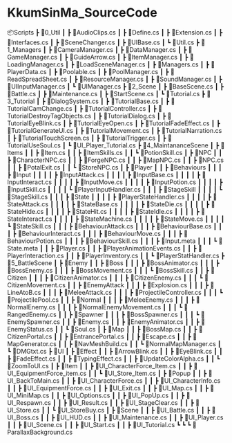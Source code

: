 # KkumSinMa_SourceCode

📦Scripts
 ┣ 📂0_Util
 ┃ ┣ 📜AudioClips.cs
 ┃ ┣ 📜Define.cs
 ┃ ┣ 📜Extension.cs
 ┃ ┣ 📜Interfaces.cs
 ┃ ┣ 📜SceneChanger.cs
 ┃ ┣ 📜UIBase.cs
 ┃ ┗ 📜Util.cs
 ┣ 📂1_Managers
 ┃ ┣ 📜CameraManager.cs
 ┃ ┣ 📜DataManager.cs
 ┃ ┣ 📜GameManager.cs
 ┃ ┣ 📜GuideArrow.cs
 ┃ ┣ 📜ItemManager.cs
 ┃ ┣ 📜LoadingManager.cs
 ┃ ┣ 📜LoadSceneManager.cs
 ┃ ┣ 📜Managers.cs
 ┃ ┣ 📜PlayerData.cs
 ┃ ┣ 📜Poolable.cs
 ┃ ┣ 📜PoolManager.cs
 ┃ ┣ 📜ReadSpreadSheet.cs
 ┃ ┣ 📜ResourceManager.cs
 ┃ ┣ 📜SoundManager.cs
 ┃ ┣ 📜UIInputManager.cs
 ┃ ┗ 📜UIManager.cs
 ┣ 📂2_Scene
 ┃ ┣ 📜BaseScene.cs
 ┃ ┣ 📜Battle.cs
 ┃ ┣ 📜Maintenance.cs
 ┃ ┣ 📜StartScene.cs
 ┃ ┗ 📜Tutorial.cs
 ┣ 📂3_Tutorial
 ┃ ┣ 📜DialogSystem.cs
 ┃ ┣ 📜TutorialBase.cs
 ┃ ┣ 📜TutorialCamChange.cs
 ┃ ┣ 📜TutorialController.cs
 ┃ ┣ 📜TutorialDestroyTagObjects.cs
 ┃ ┣ 📜TutorialDialog.cs
 ┃ ┣ 📜TutorialEyeBlink.cs
 ┃ ┣ 📜TutorialEyeOpen.cs
 ┃ ┣ 📜TutorialFadeEffect.cs
 ┃ ┣ 📜TutorialGenerateUI.cs
 ┃ ┣ 📜TutorialMovement.cs
 ┃ ┣ 📜TutorialNarration.cs
 ┃ ┣ 📜TutorialTouchScreen.cs
 ┃ ┣ 📜TutorialTrigger.cs
 ┃ ┣ 📜TutorialUseSoul.cs
 ┃ ┗ 📜UI_Player_Tutorial.cs
 ┣ 📂4_MaintananceScene
 ┃ ┣ 📂Items
 ┃ ┃ ┣ 📜Item.cs
 ┃ ┃ ┣ 📜ItemSkills.cs
 ┃ ┃ ┗ 📜PotionSkill.cs
 ┃ ┣ 📂NPC
 ┃ ┃ ┣ 📜CharacterNPC.cs
 ┃ ┃ ┣ 📜ForgeNPC.cs
 ┃ ┃ ┣ 📜MapNPC.cs
 ┃ ┃ ┣ 📜NPC.cs
 ┃ ┃ ┣ 📜PotalExit.cs
 ┃ ┃ ┗ 📜StoreNPC.cs
 ┃ ┣ 📂Player
 ┃ ┃ ┣ 📂Behaviours
 ┃ ┃ ┃ ┣ 📂Input
 ┃ ┃ ┃ ┃ ┣ 📜InputAttack.cs
 ┃ ┃ ┃ ┃ ┣ 📜InputBase.cs
 ┃ ┃ ┃ ┃ ┣ 📜InputInteract.cs
 ┃ ┃ ┃ ┃ ┣ 📜InputMove.cs
 ┃ ┃ ┃ ┃ ┣ 📜InputPotion.cs
 ┃ ┃ ┃ ┃ ┣ 📜InputSkill.cs
 ┃ ┃ ┃ ┃ ┗ 📜PlayerInputHandler.cs
 ┃ ┃ ┃ ┣ 📂StageSkill
 ┃ ┃ ┃ ┃ ┗ 📜StageSkill.cs
 ┃ ┃ ┃ ┣ 📂State
 ┃ ┃ ┃ ┃ ┣ 📜PlayerStateHandler.cs
 ┃ ┃ ┃ ┃ ┣ 📜StateAttack.cs
 ┃ ┃ ┃ ┃ ┣ 📜StateBase.cs
 ┃ ┃ ┃ ┃ ┣ 📜StateDie.cs
 ┃ ┃ ┃ ┃ ┣ 📜StateHide.cs
 ┃ ┃ ┃ ┃ ┣ 📜StateHit.cs
 ┃ ┃ ┃ ┃ ┣ 📜StateIdle.cs
 ┃ ┃ ┃ ┃ ┣ 📜StateInteract.cs
 ┃ ┃ ┃ ┃ ┣ 📜StateMachine.cs
 ┃ ┃ ┃ ┃ ┣ 📜StateMove.cs
 ┃ ┃ ┃ ┃ ┗ 📜StateSkill.cs
 ┃ ┃ ┃ ┣ 📜BehaviourAttack.cs
 ┃ ┃ ┃ ┣ 📜BehaviourBase.cs
 ┃ ┃ ┃ ┣ 📜BehaviourInteract.cs
 ┃ ┃ ┃ ┣ 📜BehaviourMove.cs
 ┃ ┃ ┃ ┣ 📜BehaviourPotion.cs
 ┃ ┃ ┃ ┣ 📜BehaviourSkill.cs
 ┃ ┃ ┃ ┣ 📜Input.meta
 ┃ ┃ ┃ ┗ 📜State.meta
 ┃ ┃ ┣ 📜Player.cs
 ┃ ┃ ┣ 📜PlayerAnimationEvents.cs
 ┃ ┃ ┣ 📜PlayerInteraction.cs
 ┃ ┃ ┣ 📜PlayerInventory.cs
 ┃ ┃ ┗ 📜PlayerStatHandler.cs
 ┣ 📂5_BattleScene
 ┃ ┣ 📂Enemy
 ┃ ┃ ┣ 📂Boss
 ┃ ┃ ┃ ┣ 📜BossAnimator.cs
 ┃ ┃ ┃ ┣ 📜BossEnemy.cs
 ┃ ┃ ┃ ┣ 📜BossMovement.cs
 ┃ ┃ ┃ ┗ 📜BossSkill.cs
 ┃ ┃ ┣ 📂Citizen
 ┃ ┃ ┃ ┣ 📜CitizenAnimator.cs
 ┃ ┃ ┃ ┣ 📜CitizenEnemy.cs
 ┃ ┃ ┃ ┗ 📜CitizenMovement.cs
 ┃ ┃ ┣ 📂EnemyAttack
 ┃ ┃ ┃ ┣ 📜Explosion.cs
 ┃ ┃ ┃ ┣ 📜LineAtoB.cs
 ┃ ┃ ┃ ┣ 📜MeleeAttack.cs
 ┃ ┃ ┃ ┣ 📜ProjectileController.cs
 ┃ ┃ ┃ ┗ 📜ProjectilePool.cs
 ┃ ┃ ┣ 📂Normal
 ┃ ┃ ┃ ┣ 📜MeleeEnemy.cs
 ┃ ┃ ┃ ┣ 📜NormalEnemy.cs
 ┃ ┃ ┃ ┣ 📜NormalEnemyMovement.cs
 ┃ ┃ ┃ ┗ 📜RangedEnemy.cs
 ┃ ┃ ┣ 📂Spawner
 ┃ ┃ ┃ ┣ 📜BossSpawner.cs
 ┃ ┃ ┃ ┗ 📜EnemySpawner.cs
 ┃ ┃ ┣ 📜Enemy.cs
 ┃ ┃ ┣ 📜EnemyAnimator.cs
 ┃ ┃ ┣ 📜EnemyStatus.cs
 ┃ ┃ ┗ 📜Soul.cs
 ┃ ┣ 📂Map
 ┃ ┃ ┣ 📜BossMap.cs
 ┃ ┃ ┣ 📜CitizenPortal.cs
 ┃ ┃ ┣ 📜EntrancePortal.cs
 ┃ ┃ ┣ 📜Escape.cs
 ┃ ┃ ┣ 📜MapGenerator.cs
 ┃ ┃ ┣ 📜NavMeshBuild.cs
 ┃ ┃ ┗ 📜NormalMapManager.cs
 ┃ ┗ 📜DMGtxt.cs
 ┣ 📂UI
 ┃ ┣ 📂Effect
 ┃ ┃ ┣ 📜ArrowBlink.cs
 ┃ ┃ ┣ 📜EyeBlink.cs
 ┃ ┃ ┣ 📜FadeEffect.cs
 ┃ ┃ ┣ 📜TypingEffect.cs
 ┃ ┃ ┣ 📜UpdateColorAlpha.cs
 ┃ ┃ ┗ 📜ZoomToUI.cs
 ┃ ┣ 📂Item
 ┃ ┃ ┣ 📜UI_CharacterForce_Item.cs
 ┃ ┃ ┣ 📜UI_EquipmentForce_item.cs
 ┃ ┃ ┗ 📜UI_Store_Item.cs
 ┃ ┣ 📂Popup
 ┃ ┃ ┣ 📜UI_BackToMain.cs
 ┃ ┃ ┣ 📜UI_CharacterForce.cs
 ┃ ┃ ┣ 📜UI_CharacterInfo.cs
 ┃ ┃ ┣ 📜UI_EquipmentForce.cs
 ┃ ┃ ┣ 📜UI_Exit.cs
 ┃ ┃ ┣ 📜UI_Map.cs
 ┃ ┃ ┣ 📜UI_MiniMap.cs
 ┃ ┃ ┣ 📜UI_Options.cs
 ┃ ┃ ┣ 📜UI_PopUp.cs
 ┃ ┃ ┣ 📜UI_Respawn.cs
 ┃ ┃ ┣ 📜UI_Result.cs
 ┃ ┃ ┣ 📜UI_StageClear.cs
 ┃ ┃ ┣ 📜UI_Store.cs
 ┃ ┃ ┗ 📜UI_StoreBuy.cs
 ┃ ┣ 📂Scene
 ┃ ┃ ┣ 📜UI_Battle.cs
 ┃ ┃ ┣ 📜UI_Boss.cs
 ┃ ┃ ┣ 📜UI_HUD.cs
 ┃ ┃ ┣ 📜UI_Maintenance.cs
 ┃ ┃ ┣ 📜UI_Player.cs
 ┃ ┃ ┣ 📜UI_Scene.cs
 ┃ ┃ ┣ 📜UI_Start.cs
 ┃ ┃ ┣ 📜UI_Tutorial.cs
 ┗ ┗ ┗ 📜ParallaxBackground.cs
